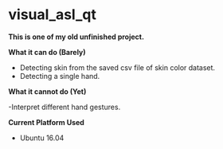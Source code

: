 # visual_asl_qt

**This is one of my old unfinished project.**

**What it can do (Barely)**

- Detecting skin from the saved csv file of skin color dataset.
- Detecting a single hand.

**What it cannot do (Yet)**

-Interpret different hand gestures.

**Current Platform Used**
- Ubuntu 16.04
